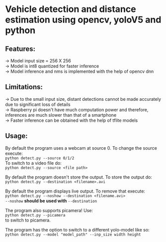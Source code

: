 # Vehicle detection and distance estimation using opencv, yoloV5 and python

## Features:
-> Model input size = 256 X 256  
-> Model is int8 quantized for faster inference  
-> Model inference and nms is implemented with the help of opencv dnn  

## Limitations:
-> Due to the small input size, distant detections cannot be made accurately due to significant loss of details  
-> Raspberry pi doesn't have much computation power and therefore, inferences are much slower than that of a smartphone  
-> Faster inference can be obtained with the help of tflite models  

## Usage:
    
By default the program uses a webcam at source 0. To change the source execute:  
    ```python detect.py --source 0/1/2```  
    To switch to a video file do:  
    ```python detect.py --source <file path>```  

By default the program doesn't store the output. To store the output do:  
        ```python detect.py --destination <filename>.avi```  

By default the program displays live output. To remove that execute:  
    ```python detect.py --noshow --destination <filename.avi>```  
    ```--noshow``` **should be used with** ```--destination```  

The program also supports picamera! Use:  
    ```python detect.py --picamera```  
    to switch to picamera.  

The program has the option to switch to a different yolo-model like so:  
    ```python detect.py --model "model_path" --inp_size width height```  
